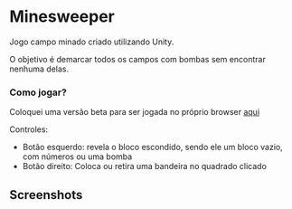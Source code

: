 <h1>Minesweeper</h1>

Jogo campo minado criado utilizando Unity. 

O objetivo é demarcar todos os campos com bombas sem encontrar nenhuma delas.

<h3>Como jogar?</h3>

Coloquei uma versão beta para ser jogada no próprio browser [aqui](https://fitinho.itch.io/minesweeper)

Controles:
<ul>
<li> Botão esquerdo: revela o bloco escondido, sendo ele um bloco vazio, com números ou uma bomba</li>

<li> Botão direito: Coloca ou retira uma bandeira no quadrado clicado</li>
</ul>

<h2>Screenshots</h2>
